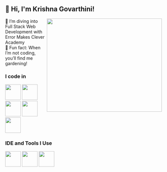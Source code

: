## 👋 Hi, I'm Krishna Govarthini!

<img align="right" width="370" height="300" src="https://github.com/user-attachments/assets/30c30816-a5a8-4b17-9272-4caad1492f42">

🌱 I’m diving into Full Stack Web Development with Error Makes Clever Academy<br/>
🌷 Fun fact: When I’m not coding, you’ll find me gardening!
  

### I code in
<img height="50" width="50" src="https://img.icons8.com/color/48/000000/python.png" /> <img height="50" width="50" src="https://img.icons8.com/color/48/000000/c-programming.png" /> <img height="50" width="50" src="https://img.icons8.com/color/48/000000/java-coffee-cup-logo.png" /> <img height="50" width="50" src="https://img.icons8.com/color/48/000000/html-5.png" /> <img height="50" width="50" src="https://img.icons8.com/color/48/000000/css3.png" /> 


### IDE and Tools I Use
<img height="50" width="50" src="https://img.icons8.com/color/48/000000/visual-studio-code-2019.png"/> <img height="50" width="50" src="https://img.icons8.com/color/48/000000/docker.png"/> <img height="50" width="50" src="https://img.icons8.com/color/48/000000/canva.png"/> 

